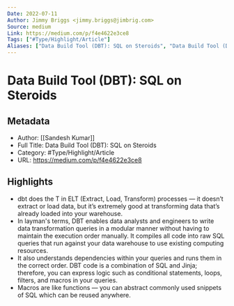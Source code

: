 ```yaml
---
Date: 2022-07-11
Author: Jimmy Briggs <jimmy.briggs@jimbrig.com>
Source: medium
Link: https://medium.com/p/f4e4622e3ce8
Tags: ["#Type/Highlight/Article"]
Aliases: ["Data Build Tool (DBT): SQL on Steroids", "Data Build Tool (DBT): SQL on Steroids"]
---
```

# Data Build Tool (DBT): SQL on Steroids

## Metadata
- Author: [[Sandesh Kumar]]
- Full Title: Data Build Tool (DBT): SQL on Steroids
- Category: #Type/Highlight/Article
- URL: https://medium.com/p/f4e4622e3ce8

## Highlights
- dbt does the T in ELT (Extract, Load, Transform) processes — it doesn’t extract or load data, but it’s extremely good at transforming data that’s already loaded into your warehouse.
- In layman's terms, DBT enables data analysts and engineers to write data transformation queries in a modular manner without having to maintain the execution order manually. It compiles all code into raw SQL queries that run against your data warehouse to use existing computing resources.
- It also understands dependencies within your queries and runs them in the correct order. DBT code is a combination of SQL and Jinja; therefore, you can express logic such as conditional statements, loops, filters, and macros in your queries.
- Macros are like functions — you can abstract commonly used snippets of SQL which can be reused anywhere.
